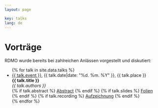 ```yaml
---
layout: page

key: talks
lang: de
---
```


Vorträge
=======

RDMO wurde bereits bei zahlreichen Anlässen vorgestellt und diskutiert:

<ul class="talks">
{% for talk in site.data.talks %}
    <li>
        <a href="{{ talk.url }}">{{ talk.event }}</a>, {{ talk.date|date: "%d. %m. %Y" }}, {{ talk.place }}
        <br />
        <strong>{{ talk.title }}</strong>
        <br />
        <i>{{ talk.authors }}</i>
        <br />
        {% if talk.abstract %}
        <a href="{{ talk.abstract }}">Abstract</a>
        {% endif %}
        {% if talk.slides %}
        <a href="{{ talk.slides }}">Folien</a>
        {% endif %}
        {% if talk.recording %}
        <a href="{{ talk.recording }}">Aufzeichnung</a>
        {% endif %}
    </li>
{% endfor %}
</ul>
